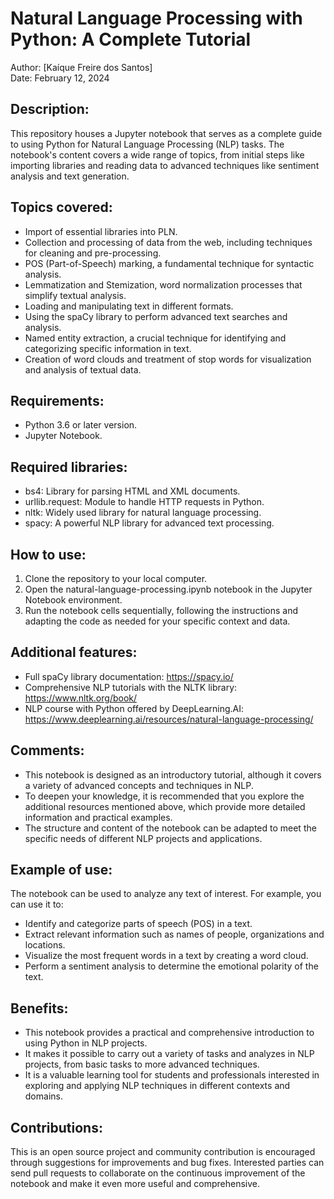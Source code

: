 # Natural Language Processing with Python: A Complete Tutorial

Author: [Kaíque Freire dos Santos]<br>
Date: February 12, 2024

## Description:

This repository houses a Jupyter notebook that serves as a complete guide to using Python for Natural Language Processing (NLP) tasks. The notebook's content covers a wide range of topics, from initial steps like importing libraries and reading data to advanced techniques like sentiment analysis and text generation.

## Topics covered:

* Import of essential libraries into PLN.
* Collection and processing of data from the web, including techniques for cleaning and pre-processing.
* POS (Part-of-Speech) marking, a fundamental technique for syntactic analysis.
* Lemmatization and Stemization, word normalization processes that simplify textual analysis.
* Loading and manipulating text in different formats.
* Using the spaCy library to perform advanced text searches and analysis.
* Named entity extraction, a crucial technique for identifying and categorizing specific information in text.
* Creation of word clouds and treatment of stop words for visualization and analysis of textual data.

## Requirements:

* Python 3.6 or later version.
* Jupyter Notebook.

## Required libraries:

* bs4: Library for parsing HTML and XML documents.
* urllib.request: Module to handle HTTP requests in Python.
* nltk: Widely used library for natural language processing.
* spacy: A powerful NLP library for advanced text processing.

## How to use:

1. Clone the repository to your local computer.
2. Open the natural-language-processing.ipynb notebook in the Jupyter Notebook environment.
3. Run the notebook cells sequentially, following the instructions and adapting the code as needed for your specific context and data.

## Additional features:

* Full spaCy library documentation: https://spacy.io/
* Comprehensive NLP tutorials with the NLTK library: https://www.nltk.org/book/
* NLP course with Python offered by DeepLearning.AI: https://www.deeplearning.ai/resources/natural-language-processing/

## Comments:

* This notebook is designed as an introductory tutorial, although it covers a variety of advanced concepts and techniques in NLP.
* To deepen your knowledge, it is recommended that you explore the additional resources mentioned above, which provide more detailed information and practical examples.
* The structure and content of the notebook can be adapted to meet the specific needs of different NLP projects and applications.

## Example of use:

The notebook can be used to analyze any text of interest. For example, you can use it to:

* Identify and categorize parts of speech (POS) in a text.
* Extract relevant information such as names of people, organizations and locations.
* Visualize the most frequent words in a text by creating a word cloud.
* Perform a sentiment analysis to determine the emotional polarity of the text.

## Benefits:

* This notebook provides a practical and comprehensive introduction to using Python in NLP projects.
* It makes it possible to carry out a variety of tasks and analyzes in NLP projects, from basic tasks to more advanced techniques.
* It is a valuable learning tool for students and professionals interested in exploring and applying NLP techniques in different contexts and domains.

## Contributions:

This is an open source project and community contribution is encouraged through suggestions for improvements and bug fixes. Interested parties can send pull requests to collaborate on the continuous improvement of the notebook and make it even more useful and comprehensive.
